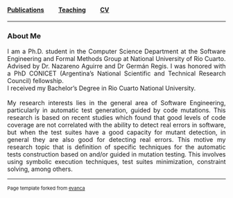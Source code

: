 #### [Publications](/publications)&nbsp;   &nbsp;   &nbsp;   &nbsp;   &nbsp; [Teaching](/teaching)&nbsp;   &nbsp;   &nbsp;   &nbsp;   &nbsp;   [CV](/CVPolitano-2019-Ingles.pdf)

---

### About Me

<div style="text-align: justify"> 
	I am a Ph.D. student in the Computer Science Department at the Software Engineering and Formal Methods Group at National University of Rio Cuarto. Advised by Dr. Nazareno Aguirre and Dr Germán Regis. I was honored with a PhD CONICET (Argentina’s National Scientific and Technical Research Council) fellowship.
	<br>
	I received my Bachelor’s Degree in Rio Cuarto National University.
	<br>
	<br>
	My research interests lies in the general area of Software Engineering, particularly in automatic test generation, guided by code mutations. This research is based on recent studies which found that good levels of code coverage are not correlated with the ability to detect real errors in software, but when the test suites have a good capacity for mutant detection, in general they are also good for detecting real errors. 
	This motive my research topic that is definition of specific techniques for the automatic tests construction based on and/or guided in mutation testing. This involves using symbolic execution techniques, test suites minimization, constraint solving, among others.
</div>





---
<p style="font-size:11px">Page template forked from <a href="https://github.com/evanca/quick-portfolio">evanca</a></p>
<!-- Remove above link if you don't want to attibute -->
